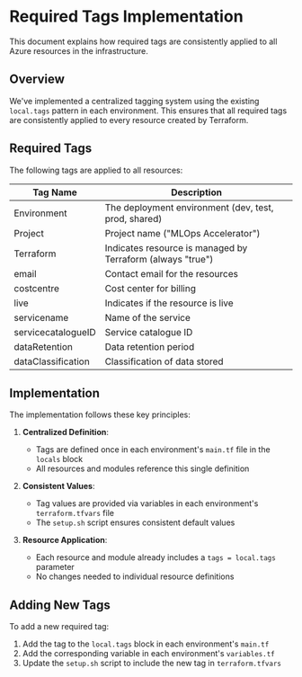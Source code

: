 # Required Tags Implementation

This document explains how required tags are consistently applied to all Azure resources in the infrastructure.

## Overview

We've implemented a centralized tagging system using the existing `local.tags` pattern in each environment. This ensures that all required tags are consistently applied to every resource created by Terraform.

## Required Tags

The following tags are applied to all resources:

| Tag Name | Description |
|----------|-------------|
| Environment | The deployment environment (dev, test, prod, shared) |
| Project | Project name ("MLOps Accelerator") |
| Terraform | Indicates resource is managed by Terraform (always "true") |
| email | Contact email for the resources |
| costcentre | Cost center for billing |
| live | Indicates if the resource is live |
| servicename | Name of the service |
| servicecatalogueID | Service catalogue ID |
| dataRetention | Data retention period |
| dataClassification | Classification of data stored |

## Implementation

The implementation follows these key principles:

1. **Centralized Definition**:
   - Tags are defined once in each environment's `main.tf` file in the `locals` block
   - All resources and modules reference this single definition

2. **Consistent Values**:
   - Tag values are provided via variables in each environment's `terraform.tfvars` file
   - The `setup.sh` script ensures consistent default values

3. **Resource Application**:
   - Each resource and module already includes a `tags = local.tags` parameter
   - No changes needed to individual resource definitions

## Adding New Tags

To add a new required tag:

1. Add the tag to the `local.tags` block in each environment's `main.tf`
2. Add the corresponding variable in each environment's `variables.tf`
3. Update the `setup.sh` script to include the new tag in `terraform.tfvars`
